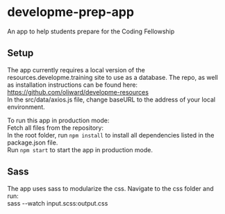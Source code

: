 # developme-prep-app
An app to help students prepare for the Coding Fellowship

## Setup
The app currently requires a local version of the resources.developme.training site to use as a database. The repo, as well as installation instructions can be found here:  
https://github.com/oliward/developme-resources  
In the src/data/axios.js file, change baseURL to the address of your local environment.  

To run this app in production mode:  
Fetch all files from the repository:  
In the root folder, run `npm install` to install all dependencies listed in the package.json file.  
Run `npm start` to start the app in production mode.  
  
## Sass
The app uses sass to modularize the css. Navigate to the css folder and run:  
sass --watch input.scss:output.css  







